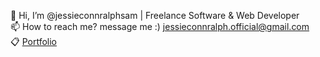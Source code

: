 👋 Hi, I’m @jessieconnralphsam | Freelance Software & Web Developer<br>
📫 How to reach me? message me :) jessieconnralph.official@gmail.com  <br>
📋 [Portfolio](https://jessieconnralphsam.github.io/portfolio/)  <br>



